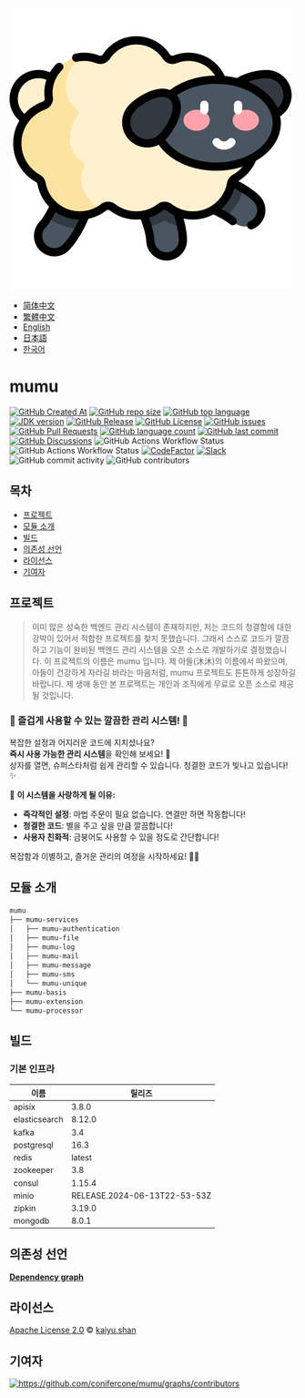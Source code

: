 ![mumu](../logo.svg)

- [简体中文](README.zh_CN.md)
- [繁體中文](README.zh_TW.md)
- [English](../README.md)
- [日本語](README.ja.md)
- [한국어](README.ko.md)

# mumu

[![GitHub Created At](https://img.shields.io/github/created-at/conifercone/mumu)](https://github.com/conifercone/mumu)
[![GitHub repo size](https://img.shields.io/github/repo-size/conifercone/mumu)](https://github.com/conifercone/mumu)
[![GitHub top language](https://img.shields.io/github/languages/top/conifercone/mumu)](https://github.com/conifercone/mumu)
[![JDK version](https://img.shields.io/badge/JDK-23+-green.svg)](https://jdk.java.net/23)
[![GitHub Release](https://img.shields.io/github/v/release/conifercone/mumu)](https://github.com/conifercone/mumu/releases/latest)
[![GitHub License](https://img.shields.io/github/license/conifercone/mumu)](https://github.com/conifercone/mumu)
[![GitHub issues](https://img.shields.io/github/issues/conifercone/mumu)](https://github.com/conifercone/mumu/issues)
[![GitHub Pull Requests](https://img.shields.io/github/issues-pr/conifercone/mumu)](https://github.com/conifercone/mumu/pulls)
[![GitHub language count](https://img.shields.io/github/languages/count/conifercone/mumu)](https://github.com/conifercone/mumu)
[![GitHub last commit](https://img.shields.io/github/last-commit/conifercone/mumu/develop)](https://github.com/conifercone/mumu)
[![GitHub Discussions](https://img.shields.io/github/discussions/conifercone/mumu)](https://github.com/conifercone/mumu/discussions)
![GitHub Actions Workflow Status](https://img.shields.io/github/actions/workflow/status/conifercone/mumu/pmd.yml?label=PMD)
![GitHub Actions Workflow Status](https://img.shields.io/github/actions/workflow/status/conifercone/mumu/checkstyle.yml?label=Checkstyle)
[![CodeFactor](https://www.codefactor.io/repository/github/conifercone/mumu/badge/develop)](https://www.codefactor.io/repository/github/conifercone/mumu/overview/develop)
[![Slack](https://img.shields.io/badge/Slack-Join%20Our%20Community-green)](https://join.slack.com/t/mumu-community/shared_invite/zt-2ov97fcpj-bFJZmpXSp5YZWSU9zD7S5g)
![GitHub commit activity](https://img.shields.io/github/commit-activity/m/conifercone/mumu)
![GitHub contributors](https://img.shields.io/github/contributors/conifercone/mumu)

## 목차

- [프로젝트](#프로젝트)
- [모듈 소개](#모듈-소개)
- [빌드](#빌드)
- [의존성 선언](#의존성-선언)
- [라이선스](#라이선스)
- [기여자](#기여자)

## 프로젝트

> 이미 많은 성숙한 백엔드 관리 시스템이 존재하지만, 저는 코드의 청결함에 대한 강박이 있어서
> 적합한 프로젝트를 찾지 못했습니다. 그래서 스스로 코드가 깔끔하고 기능이 완비된 백엔드 관리 시스템을
> 오픈 소스로 개발하기로 결정했습니다. 이 프로젝트의 이름은 mumu 입니다. 제 아들(沐沐)의 이름에서 따왔으며,
> 아들이 건강하게 자라길 바라는 마음처럼, mumu 프로젝트도 튼튼하게 성장하길 바랍니다.
> 제 생애 동안 본 프로젝트는 개인과 조직에게 무료로 오픈 소스로 제공될 것입니다.

### 🎉 즐겁게 사용할 수 있는 깔끔한 관리 시스템! 🎉

복잡한 설정과 어지러운 코드에 지치셨나요?  
**즉시 사용 가능한 관리 시스템**을 확인해 보세요! 🎁  
상자를 열면, 슈퍼스타처럼 쉽게 관리할 수 있습니다. 청결한 코드가 빛나고 있습니다! ✨

🌟 **이 시스템을 사랑하게 될 이유:**

- **즉각적인 설정**: 마법 주문이 필요 없습니다. 연결만 하면 작동합니다!
- **청결한 코드**: 별을 주고 싶을 만큼 깔끔합니다!
- **사용자 친화적**: 금붕어도 사용할 수 있을 정도로 간단합니다!

복잡함과 이별하고, 즐거운 관리의 여정을 시작하세요! 🚀🎈

## 모듈 소개

```text
mumu
├── mumu-services
│   ├── mumu-authentication
│   ├── mumu-file
│   ├── mumu-log
│   ├── mumu-mail
│   ├── mumu-message
│   ├── mumu-sms
│   └── mumu-unique
├── mumu-basis
├── mumu-extension
└── mumu-processor
```

## 빌드

### 기본 인프라

| 이름            | 릴리즈                          |
|---------------|------------------------------|
| apisix        | 3.8.0                        |
| elasticsearch | 8.12.0                       |
| kafka         | 3.4                          |
| postgresql    | 16.3                         |
| redis         | latest                       |
| zookeeper     | 3.8                          |
| consul        | 1.15.4                       |
| minio         | RELEASE.2024-06-13T22-53-53Z |
| zipkin        | 3.19.0                       |
| mongodb       | 8.0.1                        |

## 의존성 선언

[**Dependency graph**](https://github.com/conifercone/mumu/network/dependencies)

## 라이선스

[Apache License 2.0](../LICENSE) © <a href="mailto:kaiyu.shan@mumu.baby">kaiyu.shan</a>

## 기여자

<a href="https://github.com/conifercone/mumu/graphs/contributors">
  <img src="https://contrib.rocks/image?repo=conifercone/mumu"  alt="https://github.com/conifercone/mumu/graphs/contributors"/>
</a> 
